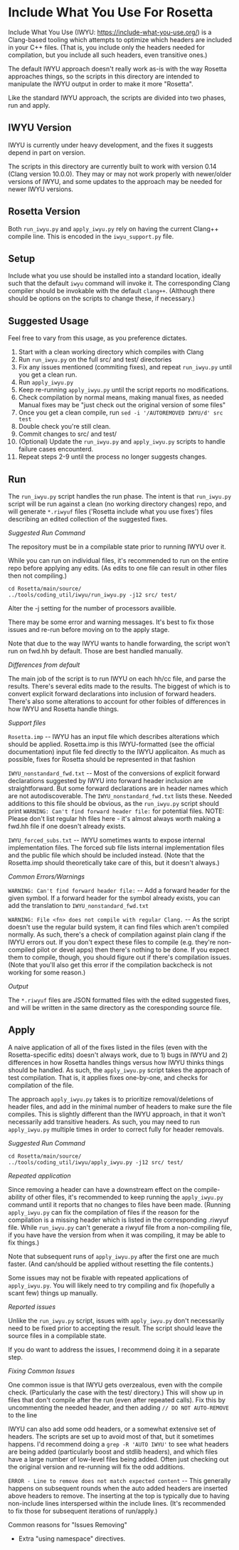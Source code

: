 Include What You Use For Rosetta
================================

Include What You Use (IWYU: <https://include-what-you-use.org/>) is a Clang-based tooling
which attempts to optimize which headers are included in your C++ files.
(That is, you include only the headers needed for compilation, but you include all such headers, even transitive ones.)

The default IWYU approach doesn't really work as-is with the way Rosetta approaches things,
so the scripts in this directory are intended to manipulate the IWYU output in order to make it more "Rosetta".

Like the standard IWYU approach, the scripts are divided into two phases, run and apply.

IWYU Version
------------

IWYU is currently under heavy development, and the fixes it suggests depend in part on version.

The scripts in this directory are currently built to work with version 0.14 (Clang version 10.0.0).
They may or may not work properly with newer/older versions of IWYU, 
and some updates to the approach may be needed for newer IWYU versions.

Rosetta Version
---------------

Both `run_iwyu.py` and `apply_iwyu.py` rely on having the current Clang++ compile line. 
This is encoded in the `iwyu_support.py` file.

Setup
-----

Include what you use should be installed into a standard location, 
ideally such that the default `iwyu` command will invoke it.
The corresponding Clang compiler should be invokable with the default `clang++`.
(Although there should be options on the scripts to change these, if necessary.)

Suggested Usage
---------------

Feel free to vary from this usage, as you preference dictates.


1. Start with a clean working directory which compiles with Clang
2. Run `run_iwyu.py` on the full src/ and test/ directories
3. Fix any issues mentioned (commiting fixes), and repeat `run_iwyu.py` until you get a clean run.
4. Run `apply_iwyu.py`
5. Keep re-running `apply_iwyu.py` until the script reports no modifications.
6. Check compilation by normal means, making manual fixes, as needed
    Manual fixes may be "just check out the original version of some files"
7. Once you get a clean compile, run `sed -i '/AUTOREMOVED IWYU/d' src test`
8. Double check you're still clean.
9. Commit changes to src/ and test/
10. (Optional) Update the `run_iwyu.py` and `apply_iwyu.py` scripts to handle failure cases encounterd.
11. Repeat steps 2-9 until the process no longer suggests changes.

Run
---

The `run_iwyu.py` script handles the run phase. 
The intent is that `run_iwyu.py` script will be run against a clean (no working directory changes) repo,
and will generate `*.riwyuf` files ('Rosetta include what you use fixes') files describing
an edited collection of the suggested fixes.

*Suggested Run Command*

The repository must be in a compilable state prior to running IWYU over it.

While you can run on individual files, it's recommended to run on the entire repo
before applying any edits. (As edits to one file can result in other files then not compiling.)

    cd Rosetta/main/source/
    ../tools/coding_util/iwyu/run_iwyu.py -j12 src/ test/

Alter the -j setting for the number of processors availible.

There may be some error and warning messages. 
It's best to fix those issues and re-run before moving on to the apply stage.

Note that due to the way IWYU wants to handle forwarding, the script won't run on fwd.hh by default.
Those are best handled manually.

*Differences from  default*

The main job of the script is to run IWYU on each hh/cc file, and parse the results.
There's several edits made to the results. 
The biggest of which is to convert explicit forward declarations into inclusion of forward headers.
There's also some alterations to account for other foibles of differences in how IWYU and Rosetta handle things.

*Support files*

`Rosetta.imp` -- IWYU has an input file which describes alterations which should be applied.
Rosetta.imp is this IWYU-formatted (see the official documentation) input file fed directly to the IWYU applicaiton.
As much as possible, fixes for Rosetta should be represented in that fashion 

`IWYU_nonstandard_fwd.txt` -- Most of the conversions of explicit forward declarations suggested by IWYU
into forward header inclusion are straightforward.
But some forward declarations are in header names which are not autodiscoverable. The `IWYU_nonstandard_fwd.txt` lists these. 
Needed additions to this file should be obvious, as the `run_iwyu.py` script should print
`WARNING: Can't find forward header file:` for potential files.
NOTE: Please don't list regular hh files here - it's almost always worth making a fwd.hh file if one doesn't already exists.

`IWYU_forced_subs.txt` -- IWYU sometimes wants to expose internal implementation files. 
The forced sub file lists internal implementation files and the public file which should be included instead.
(Note that the Rosetta.imp should theoretically take care of this, but it doesn't always.)

*Common Errors/Warnings*

`WARNING: Can't find forward header file:` -- Add a forward header for the given symbol. 
If a forward header for the symbol already exists, you can add the translation to `IWYU_nonstandard_fwd.txt` 

`WARNING: File <fn> does not compile with regular Clang.` -- As the script doesn't use the regular build system,
it can find files which aren't compiled normally. As such, there's a check of compilation against plain clang
if the IWYU errors out. If you don't expect these files to compile (e.g. they're non-compiled pilot or devel apps)
then there's nothing to be done. If you expect them to compile, though, you should figure out if there's compilation issues.
(Note that you'll also get this error if the compilation backcheck is not working for some reason.)

*Output*

The `*.riwyuf` files are JSON formatted files with the edited suggested fixes, 
and will be written in the same directory as the coresponding source file.

Apply
-----

A naive application of all of the fixes listed in the files (even with the Rosetta-specific edits) doesn't always work,
due to 1) bugs in IWYU and 2) differences in how Rosetta handles things versus how IWYU thinks things should be handled.
As such, the `apply_iwyu.py` script takes the approach of test compilation. 
That is, it applies fixes one-by-one, and checks for compilation of the file.

The approach `apply_iwyu.py` takes is to prioritize removal/deletions of header files, 
and add in the minimal number of headers to make sure the file compiles. 
This is slightly different than the IWYU approach, in that it won't necessarily add transitive headers.
As such, you may need to run `apply_iwyu.py` multiple times in order to correct fully for header removals.

*Suggested Run Command*

    cd Rosetta/main/source/
    ../tools/coding_util/iwyu/apply_iwyu.py -j12 src/ test/

*Repeated application*

Since removing a header can have a downstream effect on the compile-ability of other files,
it's recommended to keep running the `apply_iwyu.py` command until it reports that no changes to files have been made.
(Running `apply_iwyu.py` can fix the compilation of files if the reason for the compilation is a missing header
which is listed in the corresponding .riwyuf file. While `run_iwyu.py` can't generate a riwyuf file from a non-compiling file,
if you have have the version from when it was compiling, it may be able to fix things.)

Note that subsequent runs of `apply_iwyu.py` after the first one are much faster. (And can/should be applied without resetting the file contents.)

Some issues may not be fixable with repeated applications of `apply_iwyu.py`.
You will likely need to try compiling and fix (hopefully a scant few) things up manually.

*Reported issues*

Unlike the `run_iwyu.py` script, issues with `apply_iwyu.py` don't necessarily need to be fixed prior to accepting the result.
The script should leave the source files in a compilable state.

If you do want to address the issues, I recommend doing it in a separate step.

*Fixing Common Issues*

One common issue is that IWYU gets overzealous, even with the compile check. (Particularly the case with the test/ directory.)
This will show up in files that don't compile after the run (even after repeated calls). 
Fix this by uncommenting the needed header, and then adding `// DO NOT AUTO-REMOVE` to the line

IWYU can also add some odd headers, or a somewhat extensive set of headers.
The scripts are set up to avoid most of that, but it sometimes happens.
I'd recommend doing a `grep -R 'AUTO IWYU'` to see what headers are being added (particularly boost and stdlib headers),
and which files have a large number of low-level files being added.
Often just checking out the original version and re-running will fix the odd additions.

`ERROR - Line to remove does not match expected content` -- This generally happens on subsequent rounds 
when the auto added headers are inserted above headers to remove. The inserting at the top is typically due to having non-include lines
interspersed within the include lines. (It's recommended to fix those for subsequent iterations of run/apply.)

Common reasons for "Issues Removing"
* Extra "using namespace" directives.

